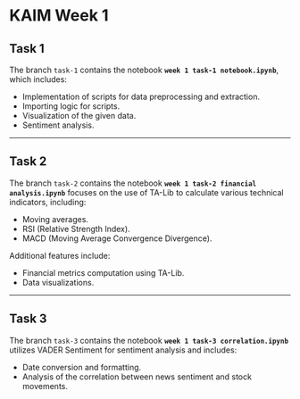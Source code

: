 # KAIM Week 1

## Task 1  
The branch `task-1` contains the notebook **`week 1 task-1 notebook.ipynb`**, which includes:  
- Implementation of scripts for data preprocessing and extraction.  
- Importing logic for scripts.  
- Visualization of the given data.  
- Sentiment analysis.  

---

## Task 2  
The branch `task-2` contains the notebook **`week 1 task-2 financial analysis.ipynb`** focuses on the use of TA-Lib to calculate various technical indicators, including:  
- Moving averages.  
- RSI (Relative Strength Index).  
- MACD (Moving Average Convergence Divergence).  

Additional features include:  
- Financial metrics computation using TA-Lib.  
- Data visualizations.  

---

## Task 3  
The branch `task-3`  contains the notebook **`week 1 task-3 correlation.ipynb`** utilizes VADER Sentiment for sentiment analysis and includes:  
- Date conversion and formatting.  
- Analysis of the correlation between news sentiment and stock movements.  


